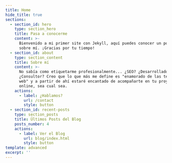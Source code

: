```yaml
---
title: Home
hide_title: true
sections:
  - section_id: hero
    type: section_hero
    title: Pasa a conocerme
    content: >-
      Bienvenido a mi primer site con Jekyll, aquí puedes conocer un poco más
      sobre mí. ¡Gracias por tu tiempo!
  - section_id: about
    type: section_content
    title: Sobre mí
    content: >-
      No sabía como etiquetarme profesionalmente... ¿SEO? ¿Desarrollador?
      ¿Consultor? Creo que lo que más me define es "enamorado de las tecnologías
      web" y a partir de ahí estaré encantado de acompañarte en tu proyecto
      online, sea cual sea.
    actions:
      - label: ¿Hablamos?
        url: /contact
        style: button
  - section_id: recent-posts
    type: section_posts
    title: Últimos Posts del Blog
    posts_number: 4
    actions:
      - label: Ver el Blog
        url: blog/index.html
        style: button
template: advanced
excerpt: ''
---
```

